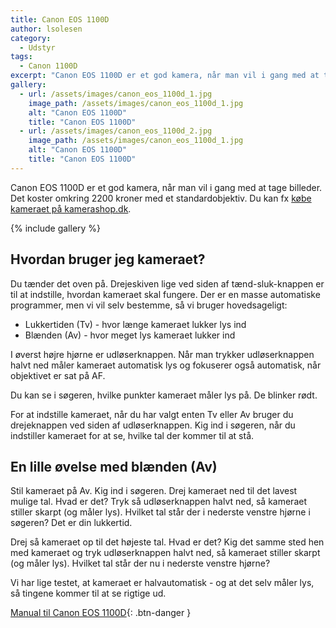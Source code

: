 ```yaml
---
title: Canon EOS 1100D
author: lsolesen
category:
  - Udstyr
tags:
  - Canon 1100D
excerpt: "Canon EOS 1100D er et god kamera, når man vil i gang med at tage billeder. Det koster omkring 2200 kroner med et standardobjektiv."
gallery:
  - url: /assets/images/canon_eos_1100d_1.jpg
    image_path: /assets/images/canon_eos_1100d_1.jpg
    alt: "Canon EOS 1100D"
    title: "Canon EOS 1100D"
  - url: /assets/images/canon_eos_1100d_2.jpg
    image_path: /assets/images/canon_eos_1100d_1.jpg
    alt: "Canon EOS 1100D"
    title: "Canon EOS 1100D"
---
```


Canon EOS 1100D er et god kamera, når man vil i gang med at tage billeder. Det koster omkring 2200 kroner med et standardobjektiv. Du kan fx [købe kameraet på kamerashop.dk](http://www.kamerashop.dk/product/canon-eos-1100d-m-18-55mm-iii-5161b033/).

{% include gallery %}

## Hvordan bruger jeg kameraet?

Du tænder det oven på. Drejeskiven lige ved siden af tænd-sluk-knappen er til at indstille, hvordan kameraet skal fungere. Der er en masse automatiske programmer, men vi vil selv bestemme, så vi bruger hovedsageligt:

- Lukkertiden (Tv) - hvor længe kameraet lukker lys ind
- Blænden (Av) - hvor meget lys kameraet lukker ind

I øverst højre hjørne er udløserknappen. Når man trykker udløserknappen halvt ned måler kameraet automatisk lys og fokuserer også automatisk, når objektivet er sat på AF.

Du kan se i søgeren, hvilke punkter kameraet måler lys på. De blinker rødt.

For at indstille kameraet, når du har valgt enten Tv eller Av bruger du drejeknappen ved siden af udløserknappen. Kig ind i søgeren, når du indstiller kameraet for at se, hvilke tal der kommer til at stå. 

## En lille øvelse med blænden (Av)

Stil kameraet på Av. Kig ind i søgeren. Drej kameraet ned til det lavest mulige tal. Hvad er det? Tryk så udløserknappen halvt ned, så kameraet stiller skarpt (og måler lys). Hvilket tal står der i nederste venstre hjørne i søgeren? Det er din lukkertid.

Drej så kameraet op til det højeste tal. Hvad er det? Kig det samme sted hen med kameraet og tryk udløserknappen halvt ned, så kameraet stiller skarpt (og måler lys). Hvilket tal står der nu i nederste venstre hjørne?

Vi har lige testet, at kameraet er halvautomatisk - og at det selv måler lys, så tingene kommer til at se rigtige ud.

[Manual til Canon EOS 1100D](/assets/pdf/manual-eos1100d-en_1.pdf){: .btn-danger }
